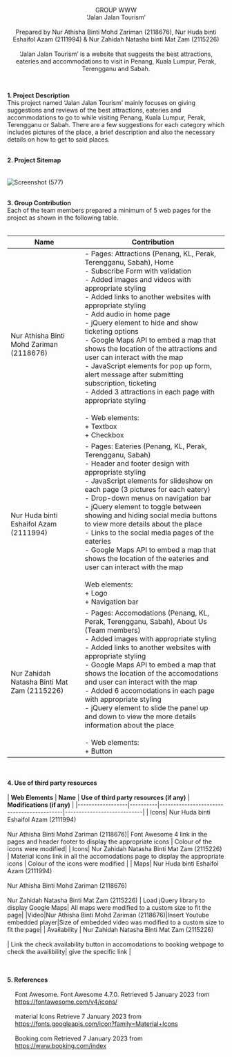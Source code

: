 <p align="center">
GROUP WWW
  <br>‘Jalan Jalan Tourism’<br><br>
Prepared by Nur Athisha Binti Mohd Zariman (2118676), Nur Huda binti Eshaifol Azam (2111994) & Nur Zahidah Natasha binti Mat Zam (2115226)<br><br>
  ‘Jalan Jalan Tourism’ is a website that suggests the best attractions, eateries and accommodations to visit in Penang, Kuala Lumpur, Perak, Terengganu and Sabah.

</p><br>

**1. Project Description**
<br>
          This project named ‘Jalan Jalan Tourism’ mainly focuses on giving suggestions and reviews of the best attractions, eateries and accommodations to go to while visiting Penang, Kuala Lumpur, Perak, Terengganu or Sabah. There are a few suggestions for each category which includes pictures of the place, a brief description and also the necessary details on how to get to said places. 
<br><br>

**2. Project Sitemap**
<br><br><br>
![Screenshot (577)](https://user-images.githubusercontent.com/122611852/212326778-2b872f7d-5ade-486c-a6e0-c81a75fd5629.png)
<br><br>

**3. Group Contribution**
<br>
Each of the team members prepared a minimum of 5 web pages for the project as shown in the following table. <br><br>

| **Name** | **Contribution** |
|----------|------------------|
| Nur Athisha Binti Mohd Zariman (2118676)|- Pages: Attractions (Penang, KL, Perak, Terengganu, Sabah), Home <br> - Subscribe Form with validation <br> - Added images and videos with appropriate styling <br> - Added links to another websites with appropriate styling <br>- Add audio in home page<br> - jQuery element to hide and show ticketing options<br>- Google Maps API to embed a map that shows the location of the attractions and user can interact with the map <br>- JavaScript elements for pop up form, alert message after submitting subscription, ticketing<br> - Added 3 attractions in each page with appropriate styling <br><br> - Web elements: <br>  + Textbox <br> + Checkbox|
| Nur Huda binti Eshaifol Azam (2111994)|- Pages: Eateries (Penang, KL, Perak, Terengganu, Sabah) <br> - Header and footer design with appropriate styling <br> - JavaScript elements for slideshow on each page (3 pictures for each eatery) <br> - Drop-down menus on navigation bar <br> - jQuery element to toggle between showing and hiding social media buttons to view more details about the place <br> - Links to the social media pages of the eateries <br> - Google Maps API to embed a map that shows the location of the eateries and user can interact with the map <br><br> Web elements: <br> + Logo <br> + Navigation bar
| Nur Zahidah Natasha Binti Mat Zam (2115226)|- Pages: Accomodations (Penang, KL, Perak, Terengganu, Sabah), About Us (Team members) <br> - Added images with appropriate styling <br> - Added links to another websites with appropriate styling <br> - Google Maps API to embed a map that shows the location of the accomodations and user can interact with the map <br> - Added 6 accomodations in each page with appropriate styling <br> - jQuery element to slide the panel up and down to view the more details information about the place  <br><br> - Web elements: <br> + Button|

<br><br>
**4. Use of third party resources**
<br><br>
| **Web Elements** | **Name** | **Use of third party resources (if any)** | **Modifications (if any)** |
|------------------|----------|-------------------------------------------|----------------------------|
| Icons| Nur Huda binti Eshaifol Azam (2111994)<br><br> Nur Athisha Binti Mohd Zariman (2118676)| Font Awesome 4 link in the pages and header footer to display the appropriate icons | Colour of the icons were modified|
| Icons| Nur Zahidah Natasha Binti Mat Zam (2115226) <br> | Material icons link in all the accomodations page to display the appropriate icons | Colour of the icons were modified |
| Maps| Nur Huda binti Eshaifol Azam (2111994)<br><br> Nur Athisha Binti Mohd Zariman (2118676) <br><br> Nur Zahidah Natasha Binti Mat Zam (2115226) | Load jQuery library to display Google Maps| All maps were modified to a custom size to fit the page|
|Video|Nur Athisha Binti Mohd Zariman (2118676)|Insert Youtube embedded player|Size of embedded video was modified to a custom size to fit the page|
| Availability | Nur Zahidah Natasha Binti Mat Zam (2115226) <br><br> | Link the check availability button in accomodations to booking webpage to check the availibility| give the specific link |

<br><br>
**5. References**
<br><br>
&emsp; Font Awesome. Font Awesome 4.7.0. Retrieved 5 January 2023 from <br> &emsp; https://fontawesome.com/v4/icons/
<br><br>
&emsp; material Icons Retrieve 7 January 2023 from <br> &emsp; https://fonts.googleapis.com/icon?family=Material+Icons
<br><br>
&emsp; Booking.com Retrieved 7 January 2023 from <br> &emsp; https://www.booking.com/index



